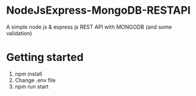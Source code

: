# NodeJsExpress-MongoDB-RESTAPI
A simple node js &amp; express js REST API with MONGODB (and some validation)

# Getting started
1. npm install
2. Change .env file
3. npm run start
